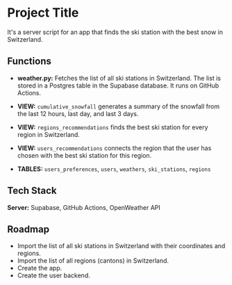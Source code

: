 # Project Title

It's a server script for an app that finds the ski station with the best snow in Switzerland.

## Functions

- **weather.py:** Fetches the list of all ski stations in Switzerland. The list is stored in a Postgres table in the Supabase database. It runs on GitHub Actions.

- **VIEW:** `cumulative_snowfall` generates a summary of the snowfall from the last 12 hours, last day, and last 3 days.

- **VIEW:** `regions_recommendations` finds the best ski station for every region in Switzerland.

- **VIEW:** `users_recommendations` connects the region that the user has chosen with the best ski station for this region.

- **TABLES:** `users_preferences`, `users`, `weathers`, `ski_stations`, `regions`

## Tech Stack

**Server:** Supabase, GitHub Actions, OpenWeather API

## Roadmap

- Import the list of all ski stations in Switzerland with their coordinates and regions.
- Import the list of all regions (cantons) in Switzerland.
- Create the app.
- Create the user backend.
